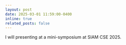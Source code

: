 ```yaml
---
layout: post
date: 2025-03-01 11:59:00-0400
inline: true
related_posts: false
---
```


I will presenting at a mini-symposium at SIAM CSE 2025.
